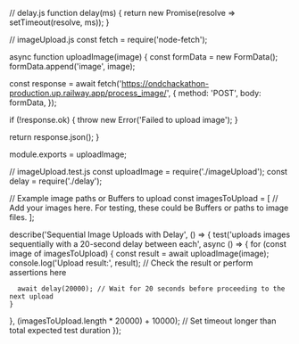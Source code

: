 // delay.js
function delay(ms) {
  return new Promise(resolve => setTimeout(resolve, ms));
}

// imageUpload.js
const fetch = require('node-fetch');

async function uploadImage(image) {
  const formData = new FormData();
  formData.append('image', image);

  const response = await fetch('https://ondchackathon-production.up.railway.app/process_image/', {
    method: 'POST',
    body: formData,
  });

  if (!response.ok) {
    throw new Error('Failed to upload image');
  }

  return response.json();
}

module.exports = uploadImage;


// imageUpload.test.js
const uploadImage = require('./imageUpload');
const delay = require('./delay');

// Example image paths or Buffers to upload
const imagesToUpload = [
  // Add your images here. For testing, these could be Buffers or paths to image files.
];

describe('Sequential Image Uploads with Delay', () => {
  test('uploads images sequentially with a 20-second delay between each', async () => {
    for (const image of imagesToUpload) {
      const result = await uploadImage(image);
      console.log('Upload result:', result);
      // Check the result or perform assertions here
      
      await delay(20000); // Wait for 20 seconds before proceeding to the next upload
    }
  }, (imagesToUpload.length * 20000) + 10000); // Set timeout longer than total expected test duration
});
